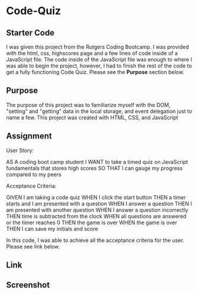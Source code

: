 # Code-Quiz

## Starter Code

I was given this project from the Rutgers Coding Bootcamp. I was provided with the html, css, highscores page and a few lines of code inside of a JavaScript file. The code inside of the JavaScript file was enough to where I was able to begin the project, however, I had to finish the rest of the code to get a fully functioning Code Quiz. Please see the <strong>Purpose</strong> section below.

## Purpose

The purpose of this project was to familiarize myself with the DOM, "setting" and "getting" data in the local storage, and event delegation just to name a few. This project was created with HTML, CSS, and JavaScript

## Assignment

User Story:

AS A coding boot camp student
I WANT to take a timed quiz on JavaScript fundamentals that stores high scores
SO THAT I can gauge my progress compared to my peers

Acceptance Criteria:

GIVEN I am taking a code quiz
WHEN I click the start button
THEN a timer starts and I am presented with a question
WHEN I answer a question
THEN I am presented with another question
WHEN I answer a question incorrectly
THEN time is subtracted from the clock
WHEN all questions are answered or the timer reaches 0
THEN the game is over
WHEN the game is over
THEN I can save my initials and score

In this code, I was able to achieve all the acceptance criteria for the user. Please see link below.

## Link

<!--Add Link Here-->

## Screenshot
